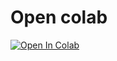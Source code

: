 # Open colab

<a href="https://colab.research.google.com/github/nefux/Colab-cosas/blob/main/descargar.ipynb" target="_parent"><img src="https://colab.research.google.com/assets/colab-badge.svg" alt="Open In Colab"/></a>
